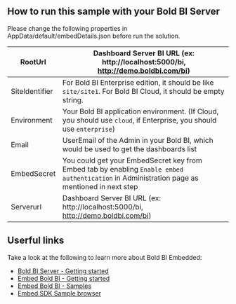 ## How to run this sample with your Bold BI Server
Please change the following properties in AppData/default/embedDetails.json before run the solution.

| RootUrl        | Dashboard Server BI URL (ex: http://localhost:5000/bi, http://demo.boldbi.com/bi)                                                            |
|----------------|----------------------------------------------------------------------------------------------------------------------------------------------|
| SiteIdentifier | For Bold BI Enterprise edition, it should be like `site/site1`. For Bold BI Cloud, it should be empty string.                                |
| Environment    | Your Bold BI application environment. (If Cloud, you should use `cloud`, if Enterprise, you should use `enterprise`)                         |
| Email          | UserEmail of the Admin in your Bold BI, which would be used to get the dashboards list                                                       |
| EmbedSecret    | You could get your EmbedSecret key from Embed tab by enabling `Enable embed authentication` in Administration page as mentioned in next step |
| Serverurl      | Dashboard Server BI URL (ex: http://localhost:5000/bi, http://demo.boldbi.com/bi)                                                             |


## Userful links
Take a look at the following to learn more about Bold BI Embedded:

* [Bold BI Server - Getting started](https://help.boldbi.com/embedded-bi/setup/overview?utm_source=github&utm_medium=backlinks)
* [Embed Bold BI - Getting started](https://help.boldbi.com/embedded-bi/javascript-based/getting-started?utm_source=github&utm_medium=backlinks)
* [Embed Bold BI - Samples](https://help.boldbi.com/embedded-bi/javascript-based/samples/v3.3.40-or-later?utm_source=github&utm_medium=backlinks)
* [Embed SDK Sample browser](https://samples.boldbi.com/embed/javascript/default/dashboard?utm_source=github&utm_medium=backlinks)

